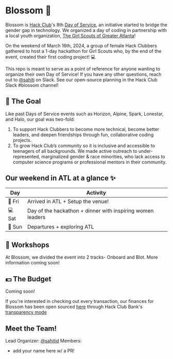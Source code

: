 # Blossom 🌸

Blossom is [Hack Club]([hackclub.com](https://hackclub.com/))'s 8th [Day of Service](https://days-of-service.hackclub.dev/), an initiative started to bridge the gender gap in technology. We organized a day of coding in partnership with a local youth organization, [The Girl Scouts of Greater Atlanta](https://www.girlscoutsatl.org/)!

On the weekend of March 16th, 2024, a group of female Hack Clubbers gathered to host a 1-day hackathon for Girl Scouts who, by the end of the event, created their first coding project! 💻

This repo is meant to serve as a point of reference for anyone wanting to organize their own Day of Service! If you have any other questions, reach out to [@sahiti](https://hackclub.slack.com/team/U03RU99SGKA) on Slack. See our open-source planning in the Hack Club Slack #blossom channel!

## 🎯 The Goal 

Like past Days of Service events such as Horizon, Alpine, Spark, Lonestar, and Halo, our goal was two-fold:
1. To support Hack Clubbers to become more technical, become better leaders, and deepen friendships through fun, collaborative coding projects.
2. To grow Hack Club’s community so it is inclusive and accessible to teenagers of all backgrounds. We made active outreach to under-represented, marginalized gender & race minorities, who lack access to computer science programs or professional mentors in their community. 

## Our weekend in ATL at a glance ✨

| Day | Activity                                                                 |
|-----|-------------------------------------------------------------------------|
|🌃 Fri | Arrived in ATL + Setup the venue!|
|💻 Sat | Day of the hackathon + dinner with inspiring women leaders|
|🥤 Sun  | Departures + exploring ATL |

## 🧩 Workshops

At Blossom, we divided the event into 2 tracks- Onboard and Blot. More information coming soon!

## 💵 The Budget

Coming soon!

If you're interested in checking out every transaction, our finances for Blossom has been open sourced [here](https://hcb.hackclub.com/blossom) through Hack Club Bank's [transparency mode](https://headwayapp.co/bank-changelog/transparent-finances-optional-feature-151427)

## Meet the Team!

Lead Organizer: [@sahitid](https://github.com/sahitid)
Members:
- add your name here w/ a PR!
